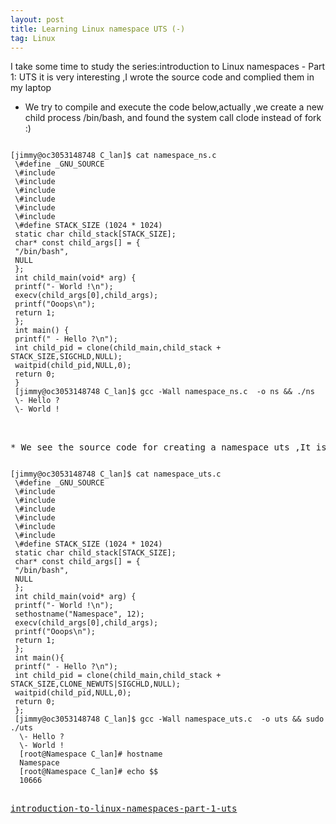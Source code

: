 ```yaml
---
layout: post
title: Learning Linux namespace UTS (-)
tag: Linux
---
```


I take some time to study the series:introduction to Linux namespaces - Part 1: UTS
it is very interesting ,I wrote the source code and complied them in my laptop 

* We try to compile and execute the code below,actually ,we create a new child process /bin/bash, and found the system call clode instead of fork :)
<pre><code>
[jimmy@oc3053148748 C_lan]$ cat namespace_ns.c 
 \#define _GNU_SOURCE
 \#include <sys/types.h>
 \#include <sys/wait.h>
 \#include <stdio.h> 
 \#include <sched.h>
 \#include <signal.h>
 \#include <unistd.h>
 \#define STACK_SIZE (1024 * 1024)
 static char child_stack[STACK_SIZE];
 char* const child_args[] = {
 "/bin/bash",
 NULL
 };
 int child_main(void* arg) {
 printf("- World !\n");
 execv(child_args[0],child_args);
 printf("Ooops\n");
 return 1;
 };
 int main() {
 printf(" - Hello ?\n");
 int child_pid = clone(child_main,child_stack + STACK_SIZE,SIGCHLD,NULL);
 waitpid(child_pid,NULL,0);
 return 0;
 }
 [jimmy@oc3053148748 C_lan]$ gcc -Wall namespace_ns.c  -o ns && ./ns
 \- Hello ?
 \- World !
<pre></code>

* We see the source code for creating a namespace uts ,It is amazing to see the hostname had been changed in new uts. 
<pre><code>
[jimmy@oc3053148748 C_lan]$ cat namespace_uts.c 
 \#define _GNU_SOURCE
 \#include <sys/types.h>
 \#include <sys/wait.h>
 \#include <stdio.h> 
 \#include <sched.h>
 \#include <signal.h>
 \#include <unistd.h>
 \#define STACK_SIZE (1024 * 1024)
 static char child_stack[STACK_SIZE];
 char* const child_args[] = {
 "/bin/bash",
 NULL
 };
 int child_main(void* arg) {
 printf("- World !\n");
 sethostname("Namespace", 12);
 execv(child_args[0],child_args);
 printf("Ooops\n");
 return 1;
 };
 int main(){
 printf(" - Hello ?\n");
 int child_pid = clone(child_main,child_stack + STACK_SIZE,CLONE_NEWUTS|SIGCHLD,NULL);
 waitpid(child_pid,NULL,0);
 return 0;
 };
 [jimmy@oc3053148748 C_lan]$ gcc -Wall namespace_uts.c  -o uts && sudo ./uts
  \- Hello ?
  \- World !
  [root@Namespace C_lan]# hostname
  Namespace
  [root@Namespace C_lan]# echo $$
  10666
<pre></code>
<a href="https://blog.yadutaf.fr/2013/12/22/introduction-to-linux-namespaces-part-1-uts/">introduction-to-linux-namespaces-part-1-uts</a>
